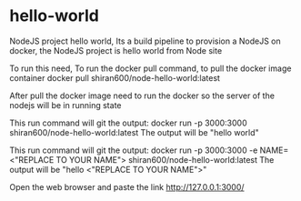 # hello-world
NodeJS project hello world, 
Its a build pipeline to provision a NodeJS on docker, the NodeJS project is hello world from Node site

To run this need,
To run the docker pull command, to pull the docker image container
docker pull shiran600/node-hello-world:latest

After pull the docker image need to run the docker so the server of the nodejs will be in running state

This run command will git the output:
docker run -p 3000:3000 shiran600/node-hello-world:latest
The output will be "hello world"

This run command will git the output:
docker run -p 3000:3000 -e NAME=<"REPLACE TO YOUR NAME"> shiran600/node-hello-world:latest
The output will be "hello <"REPLACE TO YOUR NAME">"

Open the web browser and paste the link
http://127.0.0.1:3000/
